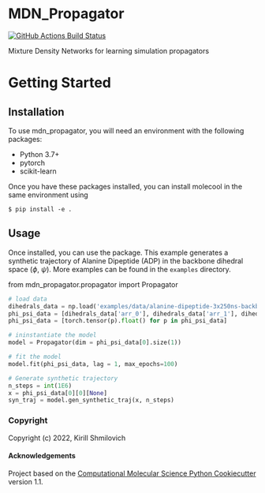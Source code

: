 MDN_Propagator
==============================
[//]: # (Badges)
[![GitHub Actions Build Status](https://github.com/Ferg-Lab/mdn_propagator/workflows/CI/badge.svg)](https://github.com/Ferg-Lab/mdn_propagator/actions?query=workflow%3ACI)
<!-- [![codecov](https://codecov.io/gh/Ferg-Lab/MDN_Propagator/branch/main/graph/badge.svg)](https://codecov.io/gh/Ferg-Lab/MDN_Propagator/branch/main) -->


Mixture Density Networks for learning simulation propagators

Getting Started
===============


Installation
------------
To use mdn_propagator, you will need an environment with the following packages:

* Python 3.7+
* pytorch
* scikit-learn

Once you have these packages installed, you can install molecool in the same environment using

```
$ pip install -e .
```

Usage
-------
Once installed, you can use the package. This example generates a synthetic trajectory of Alanine Dipeptide (ADP) in the backbone dihedral space ($\phi$, $\psi$). More examples can be found in the `examples` directory. 

from mdn_propagator.propagator import Propagator

```python
# load data
dihedrals_data = np.load('examples/data/alanine-dipeptide-3x250ns-backbone-dihedrals.npz')
phi_psi_data = [dihedrals_data['arr_0'], dihedrals_data['arr_1'], dihedrals_data['arr_2']]
phi_psi_data = [torch.tensor(p).float() for p in phi_psi_data]

# ininstantiate the model
model = Propagator(dim = phi_psi_data[0].size(1))

# fit the model
model.fit(phi_psi_data, lag = 1, max_epochs=100)

# Generate synthetic trajectory
n_steps = int(1E6)
x = phi_psi_data[0][0][None]
syn_traj = model.gen_synthetic_traj(x, n_steps)
```


### Copyright

Copyright (c) 2022, Kirill Shmilovich


#### Acknowledgements
 
Project based on the 
[Computational Molecular Science Python Cookiecutter](https://github.com/molssi/cookiecutter-cms) version 1.1.
